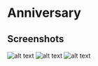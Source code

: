 # Anniversary

## Screenshots
![alt text](app/screenshots/photo_2021-03-30_14-07-32.png)
![alt text](app/screenshots/photo_2021-03-30_14-07-24.png)
![alt text](app/screenshots/photo_2021-03-30_14-07-19.png)
